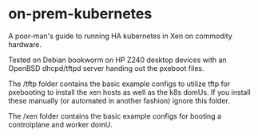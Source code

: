 # on-prem-kubernetes
A poor-man's guide to running HA kubernetes in Xen on commodity hardware.

Tested on Debian bookworm on HP Z240 desktop devices with an OpenBSD dhcpd/tftpd server handing out the pxeboot files.

The /tftp folder contains the basic example configs to utilize tftp for pxebooting to install the xen hosts as well as the k8s domUs.  If you install these manually (or automated in another fashion) ignore this folder.

The /xen folder contains the basic example configs for booting a controlplane and worker domU.  
